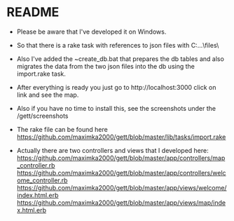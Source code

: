 # README

* Please be aware that I've developed it on Windows.
* So that there is a rake task with references to json files with C:\...\files\
* Also I've added the ~create_db.bat that prepares the db tables and also migrates 
the data from the two json files into the db using the import.rake task.

* After everything is ready you just go to 
http://localhost:3000
click on link and see the map.
* Also if you have no time to install this, see the screenshots under the /gett/screenshots
* The rake file can be found here https://github.com/maximka2000/gett/blob/master/lib/tasks/import.rake
* Actually there are two controllers and views that I developed here: 
  https://github.com/maximka2000/gett/blob/master/app/controllers/map_controller.rb 
  https://github.com/maximka2000/gett/blob/master/app/controllers/welcome_controller.rb
  https://github.com/maximka2000/gett/blob/master/app/views/welcome/index.html.erb
  https://github.com/maximka2000/gett/blob/master/app/views/map/index.html.erb
  